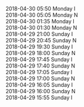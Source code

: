 2018-04-30 05:50 Monday  I  
2018-04-30 05:05 Monday  N  
2018-04-30 01:35 Monday  I  
2018-04-30 01:30 Monday  N  
2018-04-29 21:00 Sunday  I  
2018-04-29 20:45 Sunday  N  
2018-04-29 19:30 Sunday  I  
2018-04-29 18:00 Sunday  N  
2018-04-29 17:45 Sunday  I  
2018-04-29 17:40 Sunday  N  
2018-04-29 17:05 Sunday  I  
2018-04-29 17:00 Sunday  N  
2018-04-29 16:05 Sunday  I  
2018-04-29 16:00 Sunday  N  
2018-04-29 15:55 Sunday  I  
